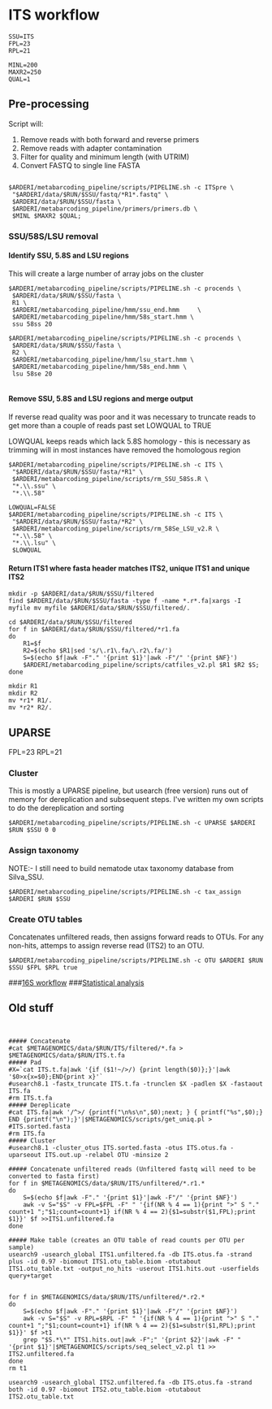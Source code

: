 # ITS workflow
```shell
SSU=ITS
FPL=23 
RPL=21

MINL=200
MAXR2=250
QUAL=1
```

## Pre-processing
Script will:<br>
1. Remove reads with both forward and reverse primers<br>
2. Remove reads with adapter contamination<br>
3. Filter for quality and minimum length (with UTRIM)<br>
4. Convert FASTQ to single line FASTA

```shell

$ARDERI/metabarcoding_pipeline/scripts/PIPELINE.sh -c ITSpre \
 "$ARDERI/data/$RUN/$SSU/fastq/*R1*.fastq" \
 $ARDERI/data/$RUN/$SSU/fasta \
 $ARDERI/metabarcoding_pipeline/primers/primers.db \
 $MINL $MAXR2 $QUAL; 
```

### SSU/58S/LSU removal 

#### Identify SSU, 5.8S  and LSU regions

This will create a large number of array jobs on the cluster

```shell
$ARDERI/metabarcoding_pipeline/scripts/PIPELINE.sh -c procends \
 $ARDERI/data/$RUN/$SSU/fasta \
 R1 \
 $ARDERI/metabarcoding_pipeline/hmm/ssu_end.hmm 	\
 $ARDERI/metabarcoding_pipeline/hmm/58s_start.hmm \
 ssu 58ss 20

$ARDERI/metabarcoding_pipeline/scripts/PIPELINE.sh -c procends \
 $ARDERI/data/$RUN/$SSU/fasta \
 R2 \
 $ARDERI/metabarcoding_pipeline/hmm/lsu_start.hmm \
 $ARDERI/metabarcoding_pipeline/hmm/58s_end.hmm \
 lsu 58se 20


```

#### Remove SSU, 5.8S  and LSU regions and merge output

If reverse read quality was poor and it was necessary to truncate reads to get more than a couple of reads past set LOWQUAL to TRUE

LOWQUAL keeps reads which lack 5.8S homology - this is necessary as trimming will in most instances have removed the homologous region

```shell
$ARDERI/metabarcoding_pipeline/scripts/PIPELINE.sh -c ITS \
 "$ARDERI/data/$RUN/$SSU/fasta/*R1" \
 $ARDERI/metabarcoding_pipeline/scripts/rm_SSU_58Ss.R \
 "*.\\.ssu" \
 "*.\\.58"

LOWQUAL=FALSE   
$ARDERI/metabarcoding_pipeline/scripts/PIPELINE.sh -c ITS \
 "$ARDERI/data/$RUN/$SSU/fasta/*R2" \
 $ARDERI/metabarcoding_pipeline/scripts/rm_58Se_LSU_v2.R \
 "*.\\.58" \
 "*.\\.lsu" \
 $LOWQUAL
```


#### Return ITS1 where fasta header matches ITS2, unique ITS1 and unique ITS2

```shell
mkdir -p $ARDERI/data/$RUN/$SSU/filtered
find $ARDERI/data/$RUN/$SSU/fasta -type f -name *.r*.fa|xargs -I myfile mv myfile $ARDERI/data/$RUN/$SSU/filtered/.

cd $ARDERI/data/$RUN/$SSU/filtered
for f in $ARDERI/data/$RUN/$SSU/filtered/*r1.fa
do
    R1=$f
    R2=$(echo $R1|sed 's/\.r1\.fa/\.r2\.fa/')
    S=$(echo $f|awk -F"." '{print $1}'|awk -F"/" '{print $NF}')
    $ARDERI/metabarcoding_pipeline/scripts/catfiles_v2.pl $R1 $R2 $S;
done

mkdir R1
mkdir R2
mv *r1* R1/.
mv *r2* R2/.
```

## UPARSE
FPL=23 
RPL=21

### Cluster 
This is mostly a UPARSE pipeline, but usearch (free version) runs out of memory for dereplication and subsequent steps. I've written my own scripts to do the dereplication and sorting 

```shell
$ARDERI/metabarcoding_pipeline/scripts/PIPELINE.sh -c UPARSE $ARDERI $RUN $SSU 0 0
```
### Assign taxonomy
NOTE:- I still need to build nematode utax taxonomy database from Silva_SSU.

```shell
$ARDERI/metabarcoding_pipeline/scripts/PIPELINE.sh -c tax_assign $ARDERI $RUN $SSU 
```

### Create OTU tables

Concatenates unfiltered reads, then assigns forward reads to OTUs. For any non-hits, attemps to assign reverse read (ITS2) to an OTU. 

```shell
$ARDERI/metabarcoding_pipeline/scripts/PIPELINE.sh -c OTU $ARDERI $RUN $SSU $FPL $RPL true
```


###[16S workflow](../master/16S%20%20workflow.md)
###[Statistical analysis](../master/statistical%20analysis.md)



## Old stuff

```shell


##### Concatenate
#cat $METAGENOMICS/data/$RUN/ITS/filtered/*.fa > $METAGENOMICS/data/$RUN/ITS.t.fa
##### Pad
#X=`cat ITS.t.fa|awk '{if ($1!~/>/) {print length($0)};}'|awk '$0>x{x=$0};END{print x}'`
#usearch8.1 -fastx_truncate ITS.t.fa -trunclen $X -padlen $X -fastaout ITS.fa
#rm ITS.t.fa
##### Dereplicate
#cat ITS.fa|awk '/^>/ {printf("\n%s\n",$0);next; } { printf("%s",$0);}  END {printf("\n");}'|$METAGENOMICS/scripts/get_uniq.pl > #ITS.sorted.fasta 
#rm ITS.fa
##### Cluster
#usearch8.1 -cluster_otus ITS.sorted.fasta -otus ITS.otus.fa -uparseout ITS.out.up -relabel OTU -minsize 2 
```
```shell
##### Concatenate unfiltered reads (Unfiltered fastq will need to be converted to fasta first)
for f in $METAGENOMICS/data/$RUN/ITS/unfiltered/*.r1.*
do
	S=$(echo $f|awk -F"." '{print $1}'|awk -F"/" '{print $NF}')
	awk -v S="$S" -v FPL=$FPL -F" " '{if(NR % 4 == 1){print ">" S "." count+1 ";"$1;count=count+1} if(NR % 4 == 2){$1=substr($1,FPL);print $1}}' $f >>ITS1.unfiltered.fa
done

##### Make table (creates an OTU table of read counts per OTU per sample)
usearch9 -usearch_global ITS1.unfiltered.fa -db ITS.otus.fa -strand plus -id 0.97 -biomout ITS1.otu_table.biom -otutabout ITS1.otu_table.txt -output_no_hits -userout ITS1.hits.out -userfields query+target
```

```shell

for f in $METAGENOMICS/data/$RUN/ITS/unfiltered/*.r2.*
do
	S=$(echo $f|awk -F"." '{print $1}'|awk -F"/" '{print $NF}')
	awk -v S="$S" -v RPL=$RPL -F" " '{if(NR % 4 == 1){print ">" S "." count+1 ";"$1;count=count+1} if(NR % 4 == 2){$1=substr($1,RPL);print $1}}' $f >t1
	grep "$S.*\*" ITS1.hits.out|awk -F";" '{print $2}'|awk -F" " '{print $1}'|$METAGENOMICS/scripts/seq_select_v2.pl t1 >> ITS2.unfiltered.fa
done
rm t1

usearch9 -usearch_global ITS2.unfiltered.fa -db ITS.otus.fa -strand both -id 0.97 -biomout ITS2.otu_table.biom -otutabout ITS2.otu_table.txt

```
